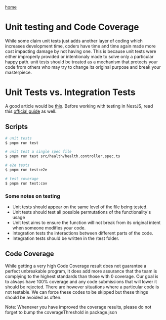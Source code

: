[home](/README.md#wiki-pages)

# Unit testing and Code Coverage

While some claim unit tests just adds another layer of coding which increases development time, coders have time and time again made more cost impacting damage by not having one. This is because unit tests were either improperly provided or intentionaly made to solve only a particular happy path. unit tests should be treated as a mechanism that protects your code from others who may try to change its original purpose and break your masterpiece.

# Unit Tests vs. Integration Tests

A good article would be [this](https://circleci.com/blog/unit-testing-vs-integration-testing/). Before working with testing in NestJS, read this [official guide](https://docs.nestjs.com/fundamentals/testing) as well.

## Scripts

```bash
# unit tests
$ pnpm run test

# unit test a single spec file
$ pnpm run test src/health/health.controller.spec.ts

# e2e tests
$ pnpm run test:e2e

# test coverage
$ pnpm run test:cov
```

### Some notes on testing

* Unit tests should appear on the same level of the file being tested.
* Unit tests should test all possible permutations of the functionality's usage
* Unit test aims to ensure the function will not break from its original intent when someone modifies your code.
* Integration tests the interactions between different parts of the code.
* Integration tests should be written in the /test folder.

## Code Coverage

While getting a very high Code Coverage result does not guarantee a perfect unbreakable program, It does add more assurance that the team is complying to the highest standards than those with 0 coverage. Our goal is to always have 100% coverage and any code submissions that will lower it should be rejected. There are however situations where a particular code is not testable. We can force these codes to be skipped but these things should be avoided as often.

Note: Whenever you have improved the coverage results, please do not forget to bump the coverageThreshold in package.json